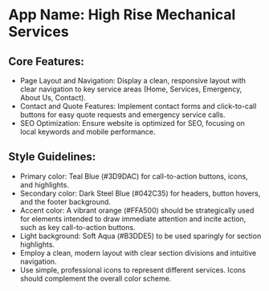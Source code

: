 # **App Name**: High Rise Mechanical Services

## Core Features:

- Page Layout and Navigation: Display a clean, responsive layout with clear navigation to key service areas (Home, Services, Emergency, About Us, Contact).
- Contact and Quote Features: Implement contact forms and click-to-call buttons for easy quote requests and emergency service calls.
- SEO Optimization: Ensure website is optimized for SEO, focusing on local keywords and mobile performance.

## Style Guidelines:

- Primary color: Teal Blue (#3D9DAC) for call-to-action buttons, icons, and highlights.
- Secondary color: Dark Steel Blue (#042C35) for headers, button hovers, and the footer background.
- Accent color: A vibrant orange (#FFA500) should be strategically used for elements intended to draw immediate attention and incite action, such as key call-to-action buttons.
- Light background: Soft Aqua (#B3DDE5) to be used sparingly for section highlights.
- Employ a clean, modern layout with clear section divisions and intuitive navigation.
- Use simple, professional icons to represent different services. Icons should complement the overall color scheme.